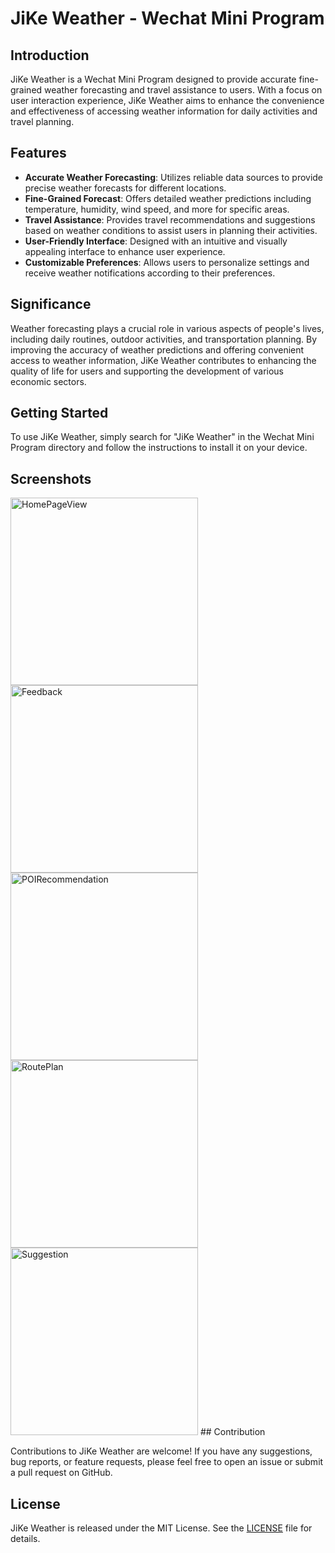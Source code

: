 # JiKe Weather - Wechat Mini Program

## Introduction

JiKe Weather is a Wechat Mini Program designed to provide accurate fine-grained weather forecasting and travel assistance to users. With a focus on user interaction experience, JiKe Weather aims to enhance the convenience and effectiveness of accessing weather information for daily activities and travel planning.

## Features

- **Accurate Weather Forecasting**: Utilizes reliable data sources to provide precise weather forecasts for different locations.
- **Fine-Grained Forecast**: Offers detailed weather predictions including temperature, humidity, wind speed, and more for specific areas.
- **Travel Assistance**: Provides travel recommendations and suggestions based on weather conditions to assist users in planning their activities.
- **User-Friendly Interface**: Designed with an intuitive and visually appealing interface to enhance user experience.
- **Customizable Preferences**: Allows users to personalize settings and receive weather notifications according to their preferences.

## Significance

Weather forecasting plays a crucial role in various aspects of people's lives, including daily routines, outdoor activities, and transportation planning. By improving the accuracy of weather predictions and offering convenient access to weather information, JiKe Weather contributes to enhancing the quality of life for users and supporting the development of various economic sectors.

## Getting Started

To use JiKe Weather, simply search for "JiKe Weather" in the Wechat Mini Program directory and follow the instructions to install it on your device.

## Screenshots

<img src="screenshot/HomePageView.png" alt="HomePageView" width="300">
<img src="screenshot/feedback.png" alt="Feedback" width="300">
<img src="screenshot/POIRecommendation.png" alt="POIRecommendation" width="300">
<img src="screenshot/RoutePlan.png" alt="RoutePlan" width="300">
<img src="screenshot/Suggestion.png" alt="Suggestion" width="300">
## Contribution

Contributions to JiKe Weather are welcome! If you have any suggestions, bug reports, or feature requests, please feel free to open an issue or submit a pull request on GitHub.

## License

JiKe Weather is released under the MIT License. See the [LICENSE](LICENSE) file for details.

